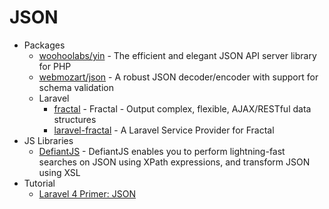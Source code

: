 # JSON
* Packages
    - [woohoolabs/yin](https://goo.gl/ccVCkw) - The efficient and elegant JSON API server library for PHP
    - [webmozart/json](https://goo.gl/8UUzD7) - A robust JSON decoder/encoder with support for schema validation
    - Laravel
        - [fractal](http://fractal.thephpleague.com/) - Fractal - Output complex, flexible, AJAX/RESTful data structures
        - [laravel-fractal](https://goo.gl/B1ISLn) - A Laravel Service Provider for Fractal
* JS Libraries
    - [DefiantJS](http://www.defiantjs.com/) - DefiantJS enables you to perform lightning-fast searches on JSON using XPath expressions, and transform JSON using XSL
* Tutorial
    - [Laravel 4 Primer: JSON](http://goo.gl/QzxfRr)
